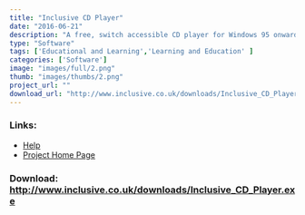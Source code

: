 ```yaml
---
title: "Inclusive CD Player"
date: "2016-06-21"
description: "A free, switch accessible CD player for Windows 95 onwards."
type: "Software"
tags: ['Educational and Learning','Learning and Education' ]
categories: ['Software']
image: "images/full/2.png"
thumb: "images/thumbs/2.png"
project_url: ""
download_url: "http://www.inclusive.co.uk/downloads/Inclusive_CD_Player.exe"
---
```



### Links:
- <a href="http://www.inclusive.co.uk/downloads/inc_cd_readme.doc">Help</a>
- <a href="http://www.inclusive.co.uk/downloads/downloads.shtml#cdplayer">Project Home Page</a>

### Download: http://www.inclusive.co.uk/downloads/Inclusive_CD_Player.exe 